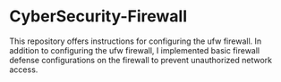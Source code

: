 # CyberSecurity-Firewall

This repository offers instructions for configuring the ufw firewall. In addition to configuring the ufw firewall, I implemented basic firewall defense configurations on the firewall to prevent unauthorized network access.
